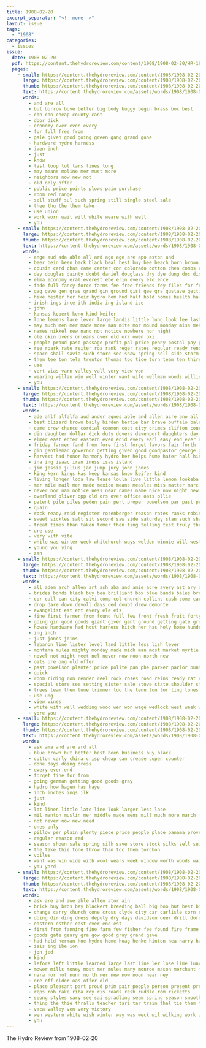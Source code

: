 ```yaml
---
title: 1908-02-20
excerpt_separator: "<!--more-->"
layout: issue
tags:
  - "1908"
categories:
  - issues
issue:
  date: 1908-02-20
  pdf: https://content.thehydroreview.com/content/1908/1908-02-20/HR-1908-02-20.pdf
  pages:
    - small: https://content.thehydroreview.com/content/1908/1908-02-20/small/HR-1908-02-20-01.jpg
      large: https://content.thehydroreview.com/content/1908/1908-02-20/large/HR-1908-02-20-01.jpg
      thumb: https://content.thehydroreview.com/content/1908/1908-02-20/thumbnails/HR-1908-02-20-01.jpg
      text: https://content.thehydroreview.com/assets/words/1908/1908-02-20/HR-1908-02-20-01.txt
      words:
        - and are all
        - but borrow bove better big body buggy begin brass box best
        - con can cheap county cant
        - door dick
        - economy ever even every
        - for full free from
        - gale given good going green gang grand gone
        - hardware hydro harness
        - iven inch
        - just
        - know
        - last loop lot lars lines long
        - may means moline mer must more
        - neighbors now new not
        - old only offer
        - public price points plows pain purchase
        - room red range
        - sell stuff sul such spring still single steel sale
        - thee thu the them take
        - use union
        - work worn wait will while weare with well
        - you
    - small: https://content.thehydroreview.com/content/1908/1908-02-20/small/HR-1908-02-20-02.jpg
      large: https://content.thehydroreview.com/content/1908/1908-02-20/large/HR-1908-02-20-02.jpg
      thumb: https://content.thehydroreview.com/content/1908/1908-02-20/thumbnails/HR-1908-02-20-02.jpg
      text: https://content.thehydroreview.com/assets/words/1908/1908-02-20/HR-1908-02-20-02.txt
      words:
        - ange aud ada able all ard ago age are apo aston and
        - beer bein been back black beal best buy bee beach born brown belt barnes breeding bring board but baad bis boll bros bares big bees bowels boast bowls business blizzard
        - cousin card chas came center con colorado cotton chea combs cat case cen common cockerel cate choice cough city caddo county
        - day douglas dainty doubt daniel douglass dry dye dung doc dixie damp
        - elma economy eral everest ebe erin every elo ence
        - fade full fancy force farms fee free friends fey files for from first frank ford fine farm
        - gag gave gen gras grand gin ground gist gee gra gustave getting goods gears guthrie
        - hike hester her heir hydro hom hud half hold homes health hale held hatfield head home hose hardware hungate handle herald hen has hunt had hamon homa
        - irish ings ince ith india ing island ice
        - john
        - kansas kobert keno kind keifer
        - lone lemens lace lever large landis little lung look lee last lear land lam line lacy lage
        - may much men mer made mone man mite mor mound monday miss measles mary mover more mah mercer many morning mcvey minister mand marshall mccoy market myre miller most mare mulhall
        - names nikkel new nano not notice nowhere nor night
        - ole okin overs orleans over old orr owen oki
        - people proud paso passage profit pal price penny postal pay president prima pretty per pye pallman promise pers poor pea proper payment pos peabody porte pet pure pen plant page para pols part pair
        - ree roark rate reiter roa rank reger rates regular ready reno rag register roy ran remark rent ries
        - space shall savia such store see shaw spring sell side storm severe scott saad sat stock said sunday shower sickles saturday stephen steven show send suit she short streets state sae service summer shade seed son sprague sick six silver seeds styles senator smith
        - them tee ton tela trenton thomas too tice turn team ten thirsk town trees thunder tant thelma thurs the tae take thing test trip truly than
        - use
        - vert vias varn valley vall very view von
        - wearing willan win well winter want wife wellman woods willing went with wolverton wilson world was wilf weathers wonder week wells will wit wish while weather white
        - you
    - small: https://content.thehydroreview.com/content/1908/1908-02-20/small/HR-1908-02-20-03.jpg
      large: https://content.thehydroreview.com/content/1908/1908-02-20/large/HR-1908-02-20-03.jpg
      thumb: https://content.thehydroreview.com/content/1908/1908-02-20/thumbnails/HR-1908-02-20-03.jpg
      text: https://content.thehydroreview.com/assets/words/1908/1908-02-20/HR-1908-02-20-03.txt
      words:
        - ade ahlf alfalfa aud ander agnes able and allen acre ano all aver aman are ain alle ata alls ask
        - best blizard brown baily birden bertie bar brave buffalo bale but bros been beat bottle bee blackwell buy back bill bank better booze babcock business bryan bellamy busi bus big bradley bro bei bottom
        - came crow chance cordial common cost city crimes clifton course con cotton collins car comes colony cattle case company crier corn comfort cane cares copelan can cam col cough care come character cashier
        - din daughter dollar dick duty dovers davenport daughters day david davidson date depot dase den dard during dado dance dano down dry due
        - elmer east enter eastern even enid every earl easy end ever eagle edith
        - friday farmer fand from fore first forget favors fair forth friends felton flowers folks farm fred firm frank free far foss fellow few folly for
        - gin gentleman governor getting given good goodpastor george green gover groome garden gun grain gram
        - harvest had honor harmony hydro her helps hume hater hall hinton half home hed homes him henke hammen has how house hogg homa herbert homestead
        - ina ing isaac iran iness isas island
        - jim jessie julius jan jump jury john jones
        - king kern kings kas keep kansas know keifer kind
        - living longer loda law lease loula live little lemon lookeba loan lund less life lola lose lees land lung low lodge line lit lake late large last lynn lot list
        - mer mile mail men made mexico means measles miss matter marc miller meats mills many mones melrose must menke missouri money might morgan monday market most mere myers man
        - never nor nam notice ness near names name nice now night new not nang
        - overland oliver opp old ors over office oats ollie
        - patent pile piles peden pain pert proper powelson par past price place pleasant post packard pay paper part pro poor panic public parton per people
        - quain
        - rock ready reid register rosenberger reason rates ranks robinson river rent room roy robt reno ray red reach route real
        - sweet sickles salt sit second saw side saturday stan such shave surgeon sup start scott soon strength square see stands snow say states sherman special save sible still small stand safe school seeds season stone sunday service six snapp show sells shamburg saunders she standard short satake supper state set sale said star spare saving sims sick sample schoo
        - treat times than taken tomer then ting telling test truly them take town tex terril ted trevathan thralls talk too tae the
        - ure use
        - very vith vite
        - while was winter week whitchurch ways weldon winnie will west williams wyatt wood words worst weeks weatherford well work walter wilson woods wells willis wife weigman white weak with way welfare wedding weekly wish
        - young you ying
        - zan
    - small: https://content.thehydroreview.com/content/1908/1908-02-20/small/HR-1908-02-20-04.jpg
      large: https://content.thehydroreview.com/content/1908/1908-02-20/large/HR-1908-02-20-04.jpg
      thumb: https://content.thehydroreview.com/content/1908/1908-02-20/thumbnails/HR-1908-02-20-04.jpg
      text: https://content.thehydroreview.com/assets/words/1908/1908-02-20/HR-1908-02-20-04.txt
      words:
        - all adem arch allen art ash aba and amie acre avery ast ary acres ask asi are
        - brides bonds black buy bea brilliant box blue bands bales breed bouquet big been bias bride bells barn butler bank bene body beam bok best baine better
        - cor call can city calvi comp col church collins cash come carry charley cost cal cellar coloney cotton corn con cords
        - drop dare down devoll days ded doubt drew demonte
        - evangelist est ent every ele eis
        - fine first farmer from found full few front fresh fruit forty fix fun for ferm farms farm finder
        - going gin good goods giant given gant ground getting gate groom green grape gan
        - howse hardware had host harness hitch her has holy home hundred handy hopewell head hainline house henke hydro
        - ing inch
        - just jones joins
        - lebanon line lister level land little less lish lever
        - montana mules mighty monday made mich man most market myrtle must maid many money miss mark madge march marvin
        - novel not night neet nel never now noon north new
        - oats ore ong old offer
        - past powelson planter price polite pan phe parker parlor punt pink per part pure player pounds pole powel
        - quick
        - room riding ron render reel rock roses road reins ready rat rocks
        - special store see setting sister sale stove state shoulder steel simple seed shoats sweep supper stock season scarth style surrey spring silk shaft south sell seven shank school son styles
        - trees team them tune trimmer too the tenn ton tor ting tones tool thing trom
        - use ung
        - view vines
        - white with well wedding wood wen won wage wedlock west week wie way want work was wagon will wilson
        - yore you
    - small: https://content.thehydroreview.com/content/1908/1908-02-20/small/HR-1908-02-20-05.jpg
      large: https://content.thehydroreview.com/content/1908/1908-02-20/large/HR-1908-02-20-05.jpg
      thumb: https://content.thehydroreview.com/content/1908/1908-02-20/thumbnails/HR-1908-02-20-05.jpg
      text: https://content.thehydroreview.com/assets/words/1908/1908-02-20/HR-1908-02-20-05.txt
      words:
        - ask ama and are ard all
        - blue brown but better best been business buy black
        - cotton carly china crisp cheap can crease copen counter
        - done days doing dress
        - every ever end
        - forget fine for from
        - going german getting good goods gray
        - hydro how hagen has haye
        - inch inches ings ilk
        - just
        - kind
        - lot linen little late line look larger less lace
        - mil manton muslin mer middle made mens mill much more march mense mean many miss may
        - not never now new need
        - ones only
        - pillow per plain plenty piece price people place panama proven pat pay
        - regular reason red
        - season shown sale spring silk save store stock silks sell suit street seen such stripe special summer show selling say safe sales sing
        - the take thie tone throw than toc them torchon
        - voiles
        - want was win wide with wool wears week window worth woods wait wonder will
        - you yard
    - small: https://content.thehydroreview.com/content/1908/1908-02-20/small/HR-1908-02-20-06.jpg
      large: https://content.thehydroreview.com/content/1908/1908-02-20/large/HR-1908-02-20-06.jpg
      thumb: https://content.thehydroreview.com/content/1908/1908-02-20/thumbnails/HR-1908-02-20-06.jpg
      text: https://content.thehydroreview.com/assets/words/1908/1908-02-20/HR-1908-02-20-06.txt
      words:
        - ask are and awe able allen ator ain
        - brick buy bros bey blackert breeding ball big boo but best birden brothers brought batiste book been both business bis better
        - change carry church cone cross clyde city car carlisle corn cheap class caddo come choice can call case cattle close cons
        - doing dir ding dress deputy dry days davidson deer drill dorothy dow dodds
        - eastern esther east ever end est
        - first from fanning fine farm few fisher fee found fire frame florentine free fever for
        - goods gate geary gra gow good gray grand gave
        - had held herman hoe hydro home hoag henke hinton hea harry hand how house hile head hum her has
        - isis ing ibe ion
        - jon jed
        - kind
        - lefore left little learned large last line ler lose lime lunch lynn lup longer
        - mower mills money most mer mules many monroe mason merchant ming men milk masoni mill master mae mile market
        - nara nor not nunn north ner new now noon near ney
        - ore off older oas offer old
        - place pleasant part proud prim pair people person present pretty pay pal pat paper pelton per
        - reps rob rake riba roy ris roads resh ruddle rom ricketts
        - seong styles sary see sai spradling seam spring season smooth small store star saw shave scott side sheller steer sell son shingles suit short sunday shelton sul say spoon still sample school shadow special
        - thing the thie thralls teacher tari tar train thal tie them teis temple tier tini tuke
        - vaca valley ven very victory
        - wen western white wish winter way was weck wil wilking work went wilson wean windows weeks well woods will week welcome with weather
        - you
---
```


The Hydro Review from 1908-02-20

<!--more-->

